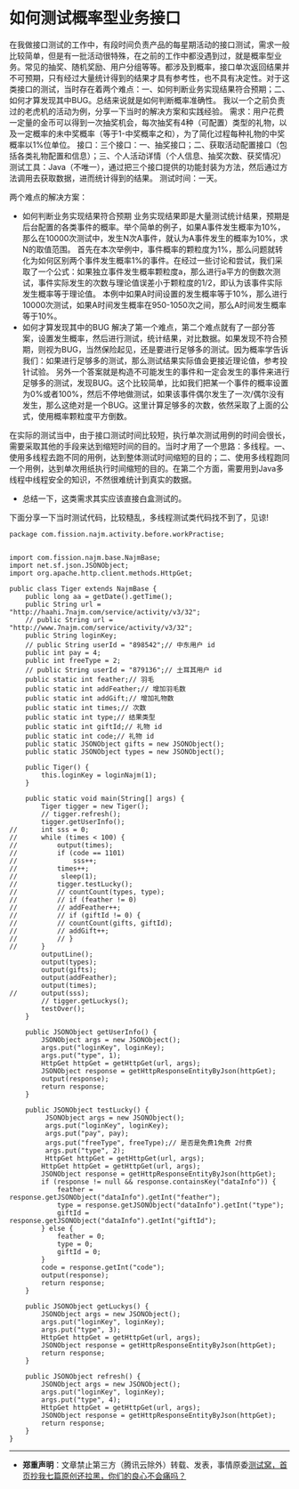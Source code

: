 # 如何测试概率型业务接口

在我做接口测试的工作中，有段时间负责产品的每星期活动的接口测试，需求一般比较简单，但是有一批活动很特殊，在之前的工作中都没遇到过，就是概率型业务。常见的抽奖、随机奖励、用户分组等等。都涉及到概率，接口单次返回结果并不可预期，只有经过大量统计得到的结果才具有参考性，也不具有决定性。对于这类接口的测试，当时存在着两个难点：一、如何判断业务实现结果符合预期；二、如何才算发现其中BUG。总结来说就是如何判断概率准确性。
我以一个之前负责过的老虎机的活动为例，分享一下当时的解决方案和实践经验。
需求：用户花费一定量的金币可以得到一次抽奖机会，每次抽奖有4种（可配置）类型的礼物，以及一定概率的未中奖概率（等于1-中奖概率之和），为了简化过程每种礼物的中奖概率以1%位单位。
接口：三个接口：一、抽奖接口；二、获取活动配置接口（包括各类礼物配置和信息）；三、个人活动详情（个人信息、抽奖次数、获奖情况）
测试工具：Java（不唯一），通过把三个接口提供的功能封装为方法，然后通过方法调用去获取数据，进而统计得到的结果。
测试时间：一天。

两个难点的解决方案：
* 如何判断业务实现结果符合预期
业务实现结果即是大量测试统计结果，预期是后台配置的各类事件的概率。举个简单的例子，如果A事件发生概率为10%，那么在10000次测试中，发生N次A事件，就认为A事件发生的概率为10%，求N的取值范围。
首先在本次举例中，事件概率的颗粒度为1%，那么问题就转化为如何区别两个事件发生概率1%的事件。在经过一些讨论和尝试，我们采取了一个公式：如果独立事件发生概率颗粒度a，那么进行a平方的倒数次测试，事件实际发生的次数与理论值误差小于颗粒度的1/2，即认为该事件实际发生概率等于理论值。
本例中如果A时间设置的发生概率等于10%，那么进行10000次测试，如果A时间发生概率在950-1050次之间，那么A时间发生概率等于10%。
* 如何才算发现其中的BUG
解决了第一个难点，第二个难点就有了一部分答案，设置发生概率，然后进行测试，统计结果，对比数据。如果发现不符合预期，则视为BUG，当然保险起见，还是要进行足够多的测试。因为概率学告诉我们：如果进行足够多的测试，那么测试结果实际值会更接近理论值，参考投针试验。
另外一个答案就是构造不可能发生的事件和一定会发生的事件来进行足够多的测试，发现BUG。这个比较简单，比如我们把某一个事件的概率设置为0%或者100%，然后不停地做测试，如果该事件偶尔发生了一次/偶尔没有发生，那么这绝对是一个BUG。这里计算足够多的次数，依然采取了上面的公式，使用概率颗粒度平方倒数。

在实际的测试当中，由于接口测试时间比较短，执行单次测试用例的时间会很长，需要采取其他的手段来达到缩短时间的目的。当时才用了一个思路：多线程。一、使用多线程去跑不同的用例，达到整体测试时间缩短的目的；二、使用多线程跑同一个用例，达到单次用纸执行时间缩短的目的。在第二个方面，需要用到Java多线程中线程安全的知识，不然很难统计到真实的数据。

* 总结一下，这类需求其实应该直接白盒测试的。


下面分享一下当时测试代码，比较糙乱，多线程测试类代码找不到了，见谅!

```
package com.fission.najm.activity.before.workPractise;


import com.fission.najm.base.NajmBase;
import net.sf.json.JSONObject;
import org.apache.http.client.methods.HttpGet;

public class Tiger extends NajmBase {
	public long aa = getDate().getTime();
	public String url = "http://haahi.7najm.com/service/activity/v3/32";
	// public String url = "http://www.7najm.com/service/activity/v3/32";
	public String loginKey;
	// public String userId = "898542";// 中东用户 id
	public int pay = 4;
	public int freeType = 2;
	// public String userId = "879136";// 土耳其用户 id
	public static int feather;// 羽毛
	public static int addFeather;// 增加羽毛数
	public static int addGift;// 增加礼物数
	public static int times;// 次数
	public static int type;// 结果类型
	public static int giftId;// 礼物 id
	public static int code;// 礼物 id
	public static JSONObject gifts = new JSONObject();
	public static JSONObject types = new JSONObject();

	public Tiger() {
		this.loginKey = loginNajm(1);
	}

	public static void main(String[] args) {
		Tiger tigger = new Tiger();
		// tigger.refresh();
		tigger.getUserInfo();
//		int sss = 0;
//		while (times < 100) {
//			output(times);
//			if (code == 1101)
//				sss++;
//			times++;
//			 sleep(1);
//			tigger.testLucky();
//			// countCount(types, type);
//			// if (feather != 0)
//			// addFeather++;
//			// if (giftId != 0) {
//			// countCount(gifts, giftId);
//			// addGift++;
//			// }
//		}
		outputLine();
		output(types);
		output(gifts);
		output(addFeather);
		output(times);
//		output(sss);
		// tigger.getLuckys();
		testOver();
	}

	public JSONObject getUserInfo() {
		JSONObject args = new JSONObject();
		args.put("loginKey", loginKey);
		args.put("type", 1);
		HttpGet httpGet = getHttpGet(url, args);
		JSONObject response = getHttpResponseEntityByJson(httpGet);
		output(response);
		return response;
	}

	public JSONObject testLucky() {
		 JSONObject args = new JSONObject();
		 args.put("loginKey", loginKey);
		 args.put("pay", pay);
		 args.put("freeType", freeType);// 是否是免费1免费 2付费
		 args.put("type", 2);
		 HttpGet httpGet = getHttpGet(url, args);
		HttpGet httpGet = getHttpGet(url, args);
		JSONObject response = getHttpResponseEntityByJson(httpGet);
		if (response != null && response.containsKey("dataInfo")) {
			feather = response.getJSONObject("dataInfo").getInt("feather");
			type = response.getJSONObject("dataInfo").getInt("type");
			giftId = response.getJSONObject("dataInfo").getInt("giftId");
		} else {
			feather = 0;
			type = 0;
			giftId = 0;
		}
		code = response.getInt("code");
		output(response);
		return response;
	}

	public JSONObject getLuckys() {
		JSONObject args = new JSONObject();
		args.put("loginKey", loginKey);
		args.put("type", 3);
		HttpGet httpGet = getHttpGet(url, args);
		JSONObject response = getHttpResponseEntityByJson(httpGet);
		return response;
	}

	public JSONObject refresh() {
		JSONObject args = new JSONObject();
		args.put("loginKey", loginKey);
		args.put("type", 4);
		HttpGet httpGet = getHttpGet(url, args);
		JSONObject response = getHttpResponseEntityByJson(httpGet);
		return response;
	}
}

```
---
* **郑重声明**：文章禁止第三方（腾讯云除外）转载、发表，事情原委[测试窝，首页抄我七篇原创还拉黑，你们的良心不会痛吗？](https://mp.weixin.qq.com/s/ke5avkknkDMCLMAOGT7wiQ)
